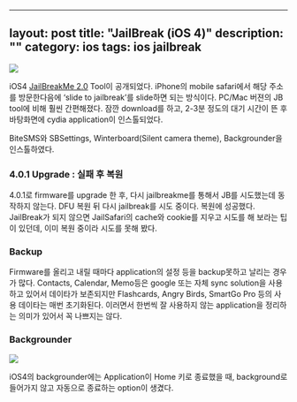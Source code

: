 
---
layout: post
title: "JailBreak (iOS 4)"
description: ""
category: ios
tags: ios jailbreak
---

![](http://farm3.staticflickr.com/2593/13172000283_017680fbd3_o.png)

iOS4 [JailBreakMe 2.0](http://jailbreakme.com/) Tool이 공개되었다. iPhone의 mobile safari에서 해당 주소를 방문한다음에 ‘slide to jailbreak’를 slide하면 되는 방식이다. PC/Mac 버젼의 JB tool에 비해 훨씬 간편해졌다. 잠깐 download를 하고, 2-3분 정도의 대기 시간이 뜬 후 바탕화면에 cydia application이 인스톨되었다.

BiteSMS와 SBSettings, Winterboard(Silent camera theme), Backgrounder을 인스톨하였다.

### 4.0.1 Upgrade : 실패 후 복원

4.0.1로 firmware를 upgrade 한 후, 다시 jailbreakme를 통해서 JB를 시도했는데 동작하지 않는다. DFU 복원 뒤 다시 jailbreak를 시도 중이다. 복원에 성공했다. JailBreak가 되지 않으면 JailSafari의 cache와 cookie를 지우고 시도를 해 보라는 팁이 있던데, 이미 복원 중이라 시도를 못해 봤다.

### Backup

Firmware를 올리고 내릴 때마다 application의 설정 등을 backup못하고 날리는 경우가 많다. Contacts,
Calendar, Memo등은 google 또는 자체 sync solution을 사용하고 있어서 데이타가 보존되지만 Flashcards, Angry Birds, SmartGo Pro 등의 사용 데이타는 매번 초기화된다. 이러면서 한번씩 잘 사용하지 않는 application을 정리하는 의미가 있어서 꼭 나쁘지는 않다.

### Backgrounder

![](http://farm4.staticflickr.com/3827/13172005673_efc048f0a0_o.png)

iOS4의 backgrounder에는 Application이 Home 키로 종료했을 때, background로 들어가지 않고 자동으로 종료하는 option이 생겼다.

